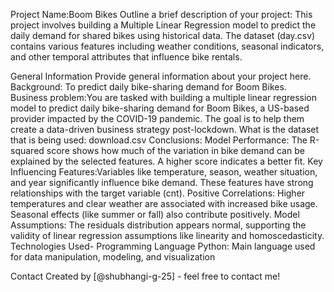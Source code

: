 Project Name:Boom Bikes
Outline a brief description of your project: This project involves building a Multiple Linear Regression model to predict the daily demand for shared bikes using historical data. The dataset (day.csv) contains various features including weather conditions, seasonal indicators, and other temporal attributes that influence bike rentals.

General Information
Provide general information about your project here.
Background: To predict daily bike-sharing demand for Boom Bikes.
Business problem:You are tasked with building a multiple linear regression model to predict daily bike-sharing demand for Boom Bikes, a US-based provider impacted by the COVID-19 pandemic. The goal is to help them create a data-driven business strategy post-lockdown.
What is the dataset that is being used: download.csv
Conclusions:
Model Performance: The R-squared score shows how much of the variation in bike demand can be explained by the selected features. A higher score indicates a better fit.
Key Influencing Features:Variables like temperature, season, weather situation, and year significantly influence bike demand. These features have strong relationships with the target variable (cnt).
Positive Correlations: Higher temperatures and clear weather are associated with increased bike usage. Seasonal effects (like summer or fall) also contribute positively.
Model Assumptions: The residuals distribution appears normal, supporting the validity of linear regression assumptions like linearity and homoscedasticity.
Technologies Used- Programming Language
Python: Main language used for data manipulation, modeling, and visualization

Contact
Created by [@shubhangi-g-25] - feel free to contact me!

